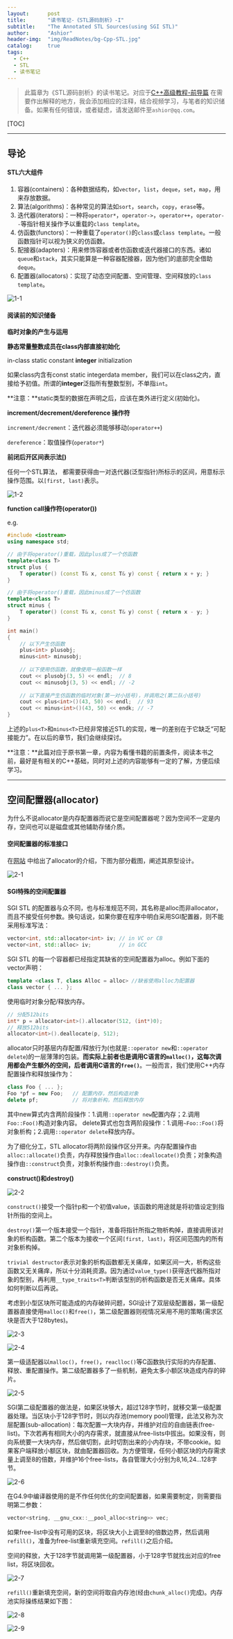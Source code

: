 ```yaml
---
layout:      post
title:       "读书笔记-《STL源码剖析》-I"
subtitle:    "The Annotated STL Sources(using SGI STL)"
author:      "Ashior"
header-img:  "img/ReadNotes/bg-Cpp-STL.jpg"
catalog:     true
tags:
  - C++
  - STL
  - 读书笔记
---
```


> 此篇章为《STL源码剖析》的读书笔记。对应于[C++高级教程-前导篇](https://xinh79.github.io/2019/11/09/C++%E6%95%99%E7%A8%8B-%E4%BE%AF%E6%8D%B7/) 在需要作出解释的地方，我会添加相应的注释，结合视频学习，与笔者的知识储备。如果有任何错误，或者疑虑，请发送邮件至`ashior@qq.com`。

[TOC]

----

## 导论

#### STL六大组件

1. 容器(containers)：各种数据结构，如`vector`，`list`，`deque`，`set`，`map`，用来存放数据。
2. 算法(algorithms)：各种常见的算法如`sort`，`search`，`copy`，`erase`等。
3. 迭代器(iterators)：一种将`operator*`，`operator->`，`operator++`，`operator--`等指针相关操作予以重载的`class template`。
4. 仿函数(functors)：一种重载了`operator()`的`class`或`class template`。一般函数指针可以视为狭义的仿函数。
5. 配接器(adapters)：用来修饰容器或者仿函数或迭代器接口的东西。诸如`queue`和`stack`，其实只能算是一种容器配接器，因为他们的底部完全借助`deque`。
6. 配置器(allocators)：实现了动态空间配置、空间管理、空间释放的`class template`。

![1-1](https://pic3.zhimg.com/80/v2-a6b208633e2107a3fc19480ca47f2236_hd.jpg)

#### 阅读前的知识储备

**临时对象的产生与运用**

**静态常量整数成员在class内部直接初始化**

in-class static constant **integer** initialization

如果class内含有const static integerdata member，我们可以在class之内，直接给予初值。所谓的**integer**泛指所有整数型别，不单指`int`。

**注意：**static类型的数据在声明之后，应该在类外进行定义(初始化)。

**increment/decrement/dereference 操作符**

`increment/decrement`：迭代器必须能够移动(`operator++`)

`dereference`：取值操作(`operator*`)

**前闭后开区间表示法[)**

任何一个STL算法， 都需要获得由一对迭代器(泛型指针)所标示的区间，用意标示操作范围。以`[first, last)`表示。

![1-2](https://pic1.zhimg.com/80/v2-f760e794f5a704dbc5ab76b0ae3ed62c_hd.jpg)

**function call操作符(operator())**

e.g.

```cpp
#include <iostream>
using namespace std;

// 由于将operator()重载，因此plus成了一个仿函数
template<class T>
struct plus {
	T operator() (const T& x, const T& y) const { return x + y; }
}

// 由于将operator()重载，因此minus成了一个仿函数
template<class T>
struct minus {
	T operator() (const T& x, const T& y) const { return x - y; }
}

int main()
{
	// 以下产生仿函数
	plus<int> plusobj;
	minus<int> minusobj;
	
	// 以下使用仿函数，就像使用一般函数一样
	cout << plusobj(3, 5) << endl;  // 8
	cout << minusobj(3, 5) << endl; // -2
	
	// 以下直接产生仿函数的临时对象(第一对小括号)，并调用之(第二队小括号)
	cout << plus<int>()(43, 50) << endl;  // 93
	cout << minus<int>()(43, 50) << endk; // -7
}

```

上述的`plus<T>`和`minus<T>`已经非常接近STL的实现，唯一的差别在于它缺乏“可配接能力”。在以后的章节，我们会继续探讨。

**注意：**此篇对应于原书第一章，内容为看懂书籍的前置条件，阅读本书之前，最好是有相关的C++基础，同时对上述的内容能够有一定的了解，方便后续学习。

----

## 空间配置器(allocator)

为什么不说allocator是内存配置器而说它是空间配置器呢？因为空间不一定是内存，空间也可以是磁盘或其他辅助存储介质。

#### 空间配置器的标准接口

在[网站](http://www.cplusplus.com/reference/memory/allocator/) 中给出了allocator的介绍，下图为部分截图，阐述其原型设计。

![2-1](https://pic2.zhimg.com/80/v2-00d2ed8942f56815490ba4a37a0b2221_hd.jpg)

#### SGI特殊的空间配置器

SGI STL 的配置器与众不同，也与标准规范不同，其名称是alloc而非allocator，而且不接受任何参数。换句话说，如果你要在程序中明白采用SGI配置器，则不能采用标准写法：

```cpp
vector<int, std::allocator<int> iv; // in VC or CB
vector<int, std::alloc> iv;         // in GCC
```

SGI STL 的每一个容器都已经指定其缺省的空间配置器为alloc。例如下面的vector声明：

```cpp
template <class T, class Alloc = alloc> //缺省使用alloc为配置器
class vector { ... };
```

使用临时对象分配/释放内存。

```cpp
// 分配512bits
int* p = allocator<int>().allocator(512, (int*)0);
// 释放512bits
allocator<int>().deallocate(p, 512);
```

allocator只时基层内存配置/释放行为(也就是`::operator new`和`::operator delete`)的一层薄薄的包装。**而实际上前者也是调用C语言的`malloc()`，这每次调用都会产生额外的空间，后者调用C语言的`free()`**。一般而言，我们使用C++内存配置操作和释放操作为：

```cpp
class Foo { ... };
Foo *pf = new Foo;   // 配置内存，然后构造对象
delete pf;           // 将对象析构，然后释放内存
```

其中new算式内含两阶段操作：1.调用`::operator new`配置内存；2.调用`Foo::Foo()`构造对象内容。
delete算式也包含两阶段操作：1.调用`~Foo::Foo()`将对象析构；2.调用`::operator delete`释放内存。

为了细化分工，STL allocator将两阶段操作区分开来。内存配置操作由`alloc::allocate()`负责，内存释放操作由`alloc::deallocate()`负责；对象构造操作由`::construct`负责，对象析构操作由`::destroy()`负责。

**construct()和destroy()**

![2-2](https://pic1.zhimg.com/80/v2-d65aea2ad2546c5318c2d240cd90fa10_hd.jpg)

`construct()`接受一个指针p和一个初值value，该函数的用途就是将初值设定到指针所指的空间上。

`destroy()`第一个版本接受一个指针，准备将指针所指之物析构掉，直接调用该对象的析构函数。第二个版本为接收一个区间`[first, last)`，将区间范围内的所有对象析构掉。

`trivial destructor`表示对象的析构函数都无关痛痒，如果区间一大，析构这些函数又无关痛痒，所以十分消耗资源。因为通过`value_type()`获得迭代器所指对象的型别，再利用`__type_traits<T>`判断该型别的析构函数是否无关痛痒。具体如何判断以后再说。

考虑到小型区块所可能造成的内存破碎问题，SGI设计了双层级配置器，第一级配置器直接使用`malloc()`和`free()`，第二级配置器则视情况采用不用的策略(需求区块是否大于128bytes)。

![2-3](https://pic1.zhimg.com/80/v2-d2d8d234d851d049766fabecd02b1f50_hd.jpg)

![2-4](https://pic2.zhimg.com/80/v2-35d3720442687636529c385a4a0d0b7d_hd.jpg)

第一级适配器以`malloc()`，`free()`，`reaclloc()`等C函数执行实际的内存配置、释放、重配置操作。第二级配置器多了一些机制，避免太多小额区块造成内存的碎片。

![2-5](https://pic3.zhimg.com/80/v2-bc75ebdf576814ef6c4bbbd25b4d7b4a_hd.jpg)

SGI第二级配置器的做法是，如果区块够大，超过128字节时，就移交第一级配置器处理。当区块小于128字节时，则以内存池(memory pool)管理，此法又称为次层配置(sub-allocation)：每次配置一大块内存，并维护对应的自由链表(free-list)。下次若再有相同大小的内存需求，就直接从free-lists中拔出。如果没有，则向系统要一大块内存，然后做切割，此时切割出来的小内存块，不带cookie。如果客户端释放小额区块，就由配置器回收。为方便管理，任何小额区块的内存需求量上调至8的倍数，并维护16个free-lists，各自管理大小分别为8,16,24...128字节。

![2-6](https://pic2.zhimg.com/80/v2-93d317e09e01df6bcb963838fa60a88d_hd.jpg)

在G4.9中编译器使用的是不作任何优化的空间配置器，如果需要制定，则需要指明第二参数：

```cpp
vector<string, __gnu_cxx::__pool_alloc<string>> vec;
```

如果free-list中没有可用的区块，将区块大小上调至8的倍数边界，然后调用`refill()`，准备为free-list重新填充空间。`refill()`之后介绍。

空间的释放，大于128字节就调用第一级配置器，小于128字节就找出对应的free list，将区块回收。

![2-7](https://pic4.zhimg.com/80/v2-d3f07bb1aca202e16ac6cb7dca59b173_hd.jpg)

`refill()`重新填充空间，新的空间将取自内存池(经由`chunk_alloc()`完成)。内存池实际操练结果如下图：

![2-8](https://pic2.zhimg.com/80/v2-d453960c4d8bdc4606cc374a53738295_hd.jpg)

![2-9](https://pic4.zhimg.com/80/v2-22d8fc5e26fc9cdc8386f3dd277bccc3_hd.jpg)
